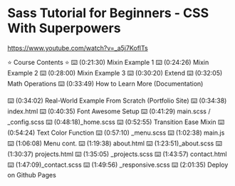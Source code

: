 # Sass Tutorial for Beginners - CSS With Superpowers

<https://www.youtube.com/watch?v=_a5j7KoflTs>

⭐️ Course Contents ⭐️
⌨️ (0:21:30) Mixin Example 1
⌨️ (0:24:26) Mixin Example 2
⌨️ (0:28:00) Mixin Example 3
⌨️ (0:30:20) Extend
⌨️ (0:32:05) Math Operations
⌨️ (0:33:49) How to Learn More (Documentation)

⌨️ (0:34:02) Real-World Example From Scratch (Portfolio Site)
⌨️ (0:34:38) index.html
⌨️ (0:40:35) Font Awesome Setup
⌨️ (0:41:29) main.scss / _config.scss
⌨️ (0:48:18)_home.scss
⌨️ (0:52:55) Transition Ease Mixin
⌨️ (0:54:24) Text Color Function
⌨️ (0:57:10) _menu.scss
⌨️ (1:02:38) main.js
⌨️ (1:06:08) Menu cont.
⌨️ (1:19:38) about.html
⌨️ (1:23:51)_about.scss
⌨️ (1:30:37) projects.html
⌨️ (1:35:05) _projects.scss
⌨️ (1:43:57) contact.html
⌨️ (1:47:09)_contact.scss
⌨️ (1:49:56) _responsive.scss
⌨️ (2:01:35) Deploy on Github Pages
